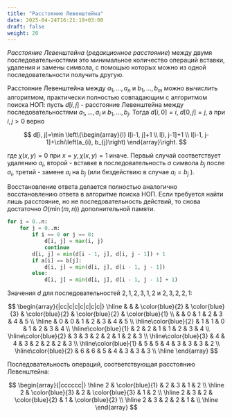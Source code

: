 ```yaml
---
title: "Расстояние Левенштейна"
date: 2025-04-24T16:21:19+03:00
draft: false
weight: 20
---
```


_Расстояние Левенштейна_ (_редакционное расстояние_) между двумя последовательностями это минимальное количество операций вставки, удаления и замены символа, с помощью которых можно из одной последовательности получить другую.

Расстояние Левенштейна между $a_{1}, \ldots, a_{n}$ и $b_{1}, \ldots, b_{m}$ можно вычислить алгоритмом, практически полностью совпадающим с алгоритмом поиска НОП: пусть $d[i, j]$ - расстояние Левенштейна между последовательностями $a_{1}, \ldots, a_{i}$ и $b_{1}, \ldots, b_{j}$. Тогда $d[i, 0]=i$, $d[0, j]=j$, а при $i, j>0$ верно

$$
d[i, j]=\min \left\{\begin{array}{l}
l[i-1, j]+1 \\
l[i, j-1]+1 \\
l[i-1, j-1]+\chi\left(a_{i}, b_{j}\right)
\end{array}\right.
$$

где $\chi(x, y)=0$ при $x=y, \chi(x, y)=1$ иначе. Первый случай соответствует удалению $a_{i}$, второй - вставке в последовательность $a$ символа $b_{j}$ после $a_{i}$, третий - замене $a_{i}$ на $b_{j}$ (или бездействию в случае $a_{i}=b_{j}$ ).

Восстановление ответа делается полностью аналогично восстановлению ответа в алгоритме поиска НОП. Если требуется найти лишь расстояние, но не последовательность действий, то снова достаточно $O(\min (m, n))$ дополнительной памяти.
```py
for i = 0..n:
    for j = 0..m:
        if i == 0 or j == 0:
            d[i, j] = max(i, j)
            continue
        d[i, j] = min(d[i - 1, j], d[i, j - 1]) + 1
        if a[i] == b[j]:
            d[i, j] = min(d[i, j], d[i - 1, j - 1])
        else:
            d[i, j] = min(d[i, j], d[i - 1, j - 1] + 1)
```

Значения $d$ для последовательностей $2,1,2,3,1,2$ и $2,3,2,2,1$:

$$
\begin{array}{|cc|c|c|c|c|c|c|}
\hline & & & \color{blue}{2} & \color{blue}{3} & \color{blue}{2} & \color{blue}{2} & \color{blue}{1} \\
                      &   & 0 & 1 & 2 & 3 & 4 & 5 \\
\hline                & 0 & 0 & 1 & 2 & 3 & 4 & 5 \\
\hline\color{blue}{2} & 1 & 1 & 0 & 1 & 2 & 3 & 4 \\
\hline\color{blue}{1} & 2 & 2 & 1 & 1 & 2 & 3 & 4 \\
\hline\color{blue}{2} & 3 & 3 & 2 & 2 & 1 & 2 & 3 \\
\hline\color{blue}{3} & 4 & 4 & 3 & 2 & 2 & 2 & 3 \\
\hline\color{blue}{1} & 5 & 5 & 4 & 3 & 3 & 3 & 2 \\
\hline\color{blue}{2} & 6 & 6 & 5 & 4 & 3 & 3 & 3 \\
\hline
\end{array}
$$

Последовательность операций, соответствующая расстоянию Левенштейна:

$$
\begin{array}{|cccccc|}
\hline 2 & \color{blue}{1} & 2 & 3 & 1 & 2 \\
\hline 2 & \color{blue}{3} & 2 & \color{blue}{3} & 1 & 2 \\
\hline 2 & 3 & 2 & \color{blue}{2} & 1 & \color{blue}{2} \\
\hline 2 & 3 & 2 & 2 & 1 & \\
\hline
\end{array}
$$
